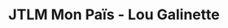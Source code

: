 ---
title: "JTLM Mon Païs - Lou Galinette"
url: /pontis/jtlm-mon-pais-lou-galinette/
shop: ferme
---